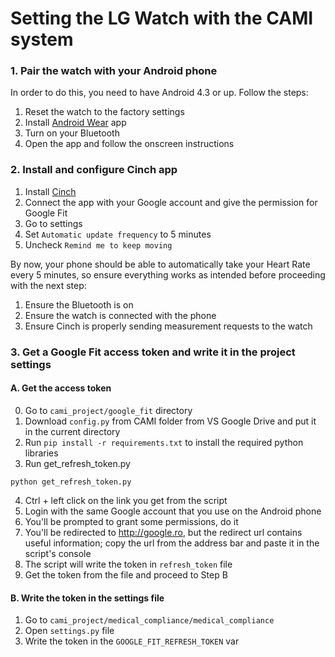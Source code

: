 Setting the LG Watch with the CAMI system
=========================================
### 1. Pair the watch with your Android phone
In order to do this, you need to have Android 4.3 or up.
Follow the steps:

 1. Reset the watch to the factory settings
 2. Install [Android Wear](https://play.google.com/store/apps/details?id=com.google.android.wearable.app&hl=en) app
 3. Turn on your Bluetooth
 4. Open the app and follow the onscreen instructions

### 2. Install and configure Cinch app
1. Install [Cinch](https://play.google.com/store/apps/details?id=com.ryansteckler.perfectcinch&hl=en)
2. Connect the app with your Google account and give the permission for Google Fit
3. Go to settings
4. Set ```Automatic update frequency``` to 5 minutes
5. Uncheck ```Remind me to keep moving```

By now, your phone should be able to automatically take your Heart Rate every 5 minutes, so ensure everything works as intended before proceeding with the next step:

 1. Ensure the Bluetooth is on
 2. Ensure the watch is connected with the phone
 3. Ensure Cinch is properly sending measurement requests to the watch

### 3. Get a Google Fit access token and write it in the project settings
#### A. Get the access token
0. Go to ```cami_project/google_fit``` directory
1. Download ```config.py``` from CAMI folder from VS Google Drive and put it in the current directory
2. Run ```pip install -r requirements.txt``` to install the required python libraries
3. Run get_refresh_token.py

 ```
 python get_refresh_token.py
 ```
4. Ctrl + left click on the link you get from the script
5. Login with the same Google account that you use on the Android phone
6. You'll be prompted to grant some permissions, do it
7. You'll be redirected to http://google.ro, but the redirect url contains useful information; copy the url from the address bar and paste it in the script's console
8. The script will write the token in ```refresh_token``` file
9. Get the token from the file and proceed to Step B

#### B. Write the token in the settings file
1. Go to ```cami_project/medical_compliance/medical_compliance```
2. Open ```settings.py``` file
3. Write the token in the ```GOOGLE_FIT_REFRESH_TOKEN``` var